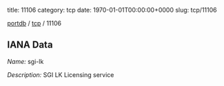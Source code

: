 title: 11106
category: tcp
date: 1970-01-01T00:00:00+0000
slug: tcp/11106

[portdb](/) / [tcp](/category/tcp.html) / 11106


## IANA Data

_Name:_ sgi-lk

_Description:_ SGI LK Licensing service

